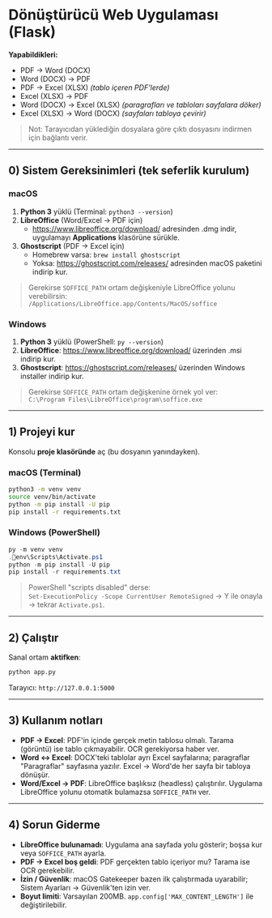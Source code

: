 # Dönüştürücü Web Uygulaması (Flask)

**Yapabildikleri:**
- PDF → Word (DOCX)
- Word (DOCX) → PDF
- PDF → Excel (XLSX)  *(tablo içeren PDF'lerde)*
- Excel (XLSX) → PDF
- Word (DOCX) → Excel (XLSX)  *(paragrafları ve tabloları sayfalara döker)*
- Excel (XLSX) → Word (DOCX)  *(sayfaları tabloya çevirir)*

> Not: Tarayıcıdan yüklediğin dosyalara göre çıktı dosyasını indirmen için bağlantı verir.

---

## 0) Sistem Gereksinimleri (tek seferlik kurulum)
### macOS
1. **Python 3** yüklü (Terminal: `python3 --version`)
2. **LibreOffice** (Word/Excel → PDF için)
   - https://www.libreoffice.org/download/ adresinden .dmg indir, uygulamayı **Applications** klasörüne sürükle.
3. **Ghostscript** (PDF → Excel için)
   - Homebrew varsa: `brew install ghostscript`
   - Yoksa: https://ghostscript.com/releases/ adresinden macOS paketini indirip kur.

> Gerekirse `SOFFICE_PATH` ortam değişkeniyle LibreOffice yolunu verebilirsin:  
> `/Applications/LibreOffice.app/Contents/MacOS/soffice`

### Windows
1. **Python 3** yüklü (PowerShell: `py --version`)
2. **LibreOffice**: https://www.libreoffice.org/download/ üzerinden .msi indirip kur.
3. **Ghostscript**: https://ghostscript.com/releases/ üzerinden Windows installer indirip kur.

> Gerekirse `SOFFICE_PATH` ortam değişkenine örnek yol ver:  
> `C:\Program Files\LibreOffice\program\soffice.exe`

---

## 1) Projeyi kur
Konsolu **proje klasöründe** aç (bu dosyanın yanındayken).

### macOS (Terminal)
```bash
python3 -m venv venv
source venv/bin/activate
python -m pip install -U pip
pip install -r requirements.txt
```

### Windows (PowerShell)
```powershell
py -m venv venv
.env\Scripts\Activate.ps1
python -m pip install -U pip
pip install -r requirements.txt
```
> PowerShell "scripts disabled" derse:  
> `Set-ExecutionPolicy -Scope CurrentUser RemoteSigned` → Y ile onayla → tekrar `Activate.ps1`.

---

## 2) Çalıştır
Sanal ortam **aktifken**:
```bash
python app.py
```
Tarayıcı: `http://127.0.0.1:5000`

---

## 3) Kullanım notları
- **PDF → Excel**: PDF'in içinde gerçek metin tablosu olmalı. Tarama (görüntü) ise tablo çıkmayabilir. OCR gerekiyorsa haber ver.
- **Word ↔ Excel**: DOCX'teki tablolar ayrı Excel sayfalarına; paragraflar "Paragraflar" sayfasına yazılır. Excel → Word'de her sayfa bir tabloya dönüşür.
- **Word/Excel → PDF**: LibreOffice başlıksız (headless) çalıştırılır. Uygulama LibreOffice yolunu otomatik bulamazsa `SOFFICE_PATH` ver.

---

## 4) Sorun Giderme
- **LibreOffice bulunamadı**: Uygulama ana sayfada yolu gösterir; boşsa kur veya `SOFFICE_PATH` ayarla.
- **PDF → Excel boş geldi**: PDF gerçekten tablo içeriyor mu? Tarama ise OCR gerekebilir.
- **İzin / Güvenlik**: macOS Gatekeeper bazen ilk çalıştırmada uyarabilir; Sistem Ayarları → Güvenlik'ten izin ver.
- **Boyut limiti**: Varsayılan 200MB. `app.config['MAX_CONTENT_LENGTH']` ile değiştirilebilir.